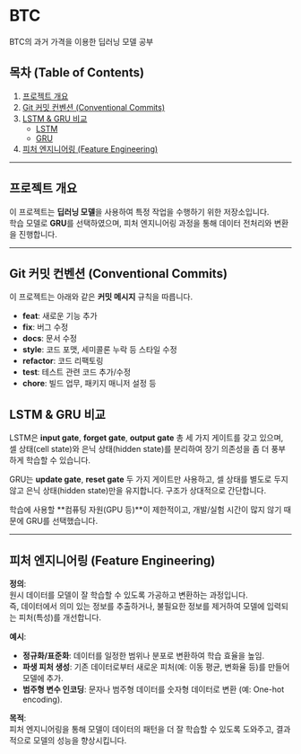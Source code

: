 # BTC

BTC의 과거 가격을 이용한 딥러닝 모델 공부

## 목차 (Table of Contents)
1. [프로젝트 개요](#프로젝트-개요)
2. [Git 커밋 컨벤션 (Conventional Commits)](#git-커밋-컨벤션-conventional-commits)
3. [LSTM & GRU 비교](#lstm--gru-비교)
   - [LSTM](#lstm)
   - [GRU](#gru)
4. [피처 엔지니어링 (Feature Engineering)](#피처-엔지니어링-feature-engineering)

---

## 프로젝트 개요
이 프로젝트는 **딥러닝 모델**을 사용하여 특정 작업을 수행하기 위한 저장소입니다.  
학습 모델로 **GRU**를 선택하였으며, 피처 엔지니어링 과정을 통해 데이터 전처리와 변환을 진행합니다.

---

## Git 커밋 컨벤션 (Conventional Commits)
이 프로젝트는 아래와 같은 **커밋 메시지** 규칙을 따릅니다.

- **feat**: 새로운 기능 추가  
- **fix**: 버그 수정  
- **docs**: 문서 수정  
- **style**: 코드 포맷, 세미콜론 누락 등 스타일 수정  
- **refactor**: 코드 리팩토링  
- **test**: 테스트 관련 코드 추가/수정  
- **chore**: 빌드 업무, 패키지 매니저 설정 등


## LSTM & GRU 비교

LSTM은 **input gate**, **forget gate**, **output gate** 총 세 가지 게이트를 갖고 있으며, 셀 상태(cell state)와 은닉 상태(hidden state)를 분리하여 장기 의존성을 좀 더 풍부하게 학습할 수 있습니다.

GRU는 **update gate**, **reset gate** 두 가지 게이트만 사용하고, 셀 상태를 별도로 두지 않고 은닉 상태(hidden state)만을 유지합니다. 구조가 상대적으로 간단합니다.

학습에 사용할 **컴퓨팅 자원(GPU 등)**이 제한적이고, 개발/실험 시간이 많지 않기 때문에 GRU를 선택했습니다.

---

## 피처 엔지니어링 (Feature Engineering)

**정의**:  
원시 데이터를 모델이 잘 학습할 수 있도록 가공하고 변환하는 과정입니다.  
즉, 데이터에서 의미 있는 정보를 추출하거나, 불필요한 정보를 제거하여 모델에 입력되는 피처(특성)를 개선합니다.

**예시**:
- **정규화/표준화**: 데이터를 일정한 범위나 분포로 변환하여 학습 효율을 높임.
- **파생 피처 생성**: 기존 데이터로부터 새로운 피처(예: 이동 평균, 변화율 등)를 만들어 모델에 추가.
- **범주형 변수 인코딩**: 문자나 범주형 데이터를 숫자형 데이터로 변환 (예: One-hot encoding).

**목적**:  
피처 엔지니어링을 통해 모델이 데이터의 패턴을 더 잘 학습할 수 있도록 도와주고, 결과적으로 모델의 성능을 향상시킵니다.


